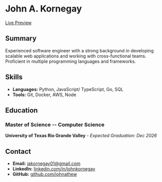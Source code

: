 # John A. Kornegay

[Live Preview](https://jaksresume.netlify.app/)

## Summary

Experienced software engineer with a strong background in developing scalable web applications and working with cross-functional teams. Proficient in multiple programming languages and frameworks.

## Skills

- **Languages:** Python, JavaScript/ TypeScript, Go, SQL
- **Tools:** Git, Docker, AWS, Node

## Education

### Master of Science -- Computer Science

**University of Texas Rio Grande Valley** - _Expected Graduation: Dec 2026_

## Contact

- **Email:** jakornegay01@gmail.com
- **LinkedIn:** [linkedin.com/in/johnkornegay](www.linkedin.com/in/john-kornegay-00541411b)
- **GitHub:** [github.com/johnathew](https://github.com/johnathew)
